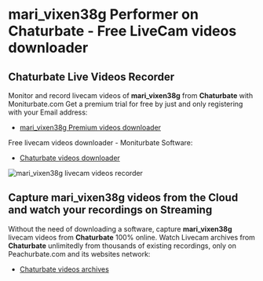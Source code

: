 # mari_vixen38g Performer on Chaturbate - Free LiveCam videos downloader

## Chaturbate Live Videos Recorder

Monitor and record livecam videos of **mari_vixen38g** from **Chaturbate** with Moniturbate.com
Get a premium trial for free by just and only registering with your Email address:
* [mari_vixen38g Premium videos downloader](https://moniturbate.com/request-demo-licence-key.html)

Free livecam videos downloader - Moniturbate Software:
* [Chaturbate videos downloader](https://moniturbate.com/moniturbate-download-software.html)

![mari_vixen38g livecam videos recorder](https://peachurnet.com/templates/moniturbate-software.png)


## Capture mari_vixen38g videos from the Cloud and watch your recordings on Streaming

Without the need of downloading a software, capture **mari_vixen38g** livecam videos from **Chaturbate** 100% online.
Watch Livecam archives from **Chaturbate** unlimitedly from thousands of existing recordings, only on Peachurbate.com and its websites network:
* [Chaturbate videos archives](https://peachurnet.com/)
